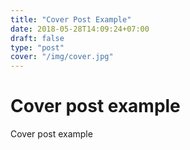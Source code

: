 ```yaml
---
title: "Cover Post Example"
date: 2018-05-28T14:09:24+07:00
draft: false
type: "post"
cover: "/img/cover.jpg"
---
```


# Cover post example
Cover post example